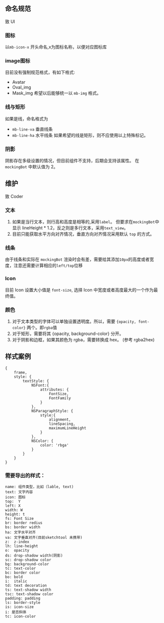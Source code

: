 ## 命名规范
致 UI

### 图标
以`mb-icon-x` 开头命名,x为图标名称，以便对应图标库

### image图标
目前没有强制规范格式，有如下格式:
- Avatar
- Oval_img
- Mask_img
希望以后能够统一以 `mb-img` 格式。

### 线与矩形
如果是线，命名格式为
- `mb-line-va` 垂直线条
- `mb-line-ha` 水平线条
如果希望的线是矩形，则不应使用以上特殊标记。

### 阴影
阴影存在多级设置的情况，但目前组件不支持，后期会支持该属性。
在 `mockingBot` 中默认值为 2。

## 维护
致 Coder

### 文本
1. 如果是当行文本，则行高和高度是相等的,采用`label`。 但要求在`mockingBot`中显示 lineHeight * 1.2，反之则是多行文本，采用`text_view`。
2. 目前只能获取水平方向对齐情况，垂直方向对齐情况采用默认 `top` 的方式。

### 线条
由于线条和实际在 `mockingBot` 渲染时会有差，需要给其添加`10px`的高度或者宽度，注意还需要计算相应的`left/top`位移

### Icon
目前 Icon 设置大小值是 `font-size`, 选择 Icon 中宽度或者高度最大的一个作为最终值。

### 颜色
1. 对于文本类型的字体可以单独设置透明度。所以，需要 `{opacity, font-color}` 两个。即`rgba`值
2. 对于矩形，需要将其 {opacity, background-color} 分开。
3. 对于阴影和边框，如果其颜色为 rgba，需要转换成 hex。 (参考 rgba2hex)

## 样式案例
```
{
    frame,
    style: {
        textStyle: {
            NSFont:{
                attributes: {
                    FontSize,
                    FontFamily
                }
            },
            NSParagraphStyle: {
                style:{
                    alignment,
                    lineSpacing,
                    maximumLineHeight
                }
            },
            NSColor: {
                color: 'rbga'
            }
        }
    }
}
```
### 需要导出的样式：
```
name: 组件类型，比如（lable, text)
text: 文字内容
icon: 图标
top:  Y
left: X
width: W
height: t
fs: Font Size
br: border redius
bs: border width
ha: 文字水平对齐
va: 文字垂直对齐(目前sketchtool 未携带)
z:  z-index
lh: line-height
o:  opacity
ds: drop-shadow width(阴影)
sc: drop-shadow color
bg: background-color
tc: text-color
bc: border color
bo: bold
i:  italic
td: text decoration
ts: text-shadow width
tsc: text-shadow color
padding: padding
ls: border-style
is: icon-size
i: 是否斜体
tc: icon-color
```
